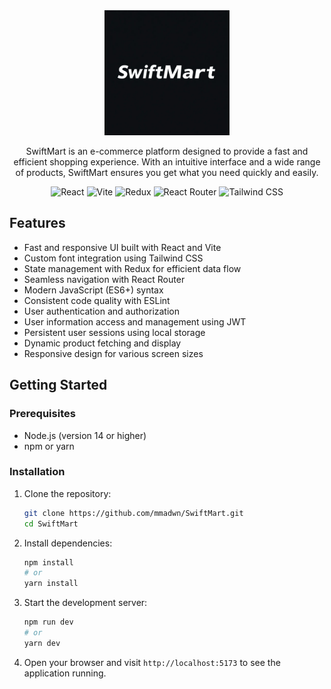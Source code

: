 <div align="center">

<img src="src/assets/images/logo.webp" alt="SwiftMart Logo" width="200"/>

SwiftMart is an e-commerce platform designed to provide a fast and efficient shopping experience. With an intuitive interface and a wide range of products, SwiftMart ensures you get what you need quickly and easily.

![React](https://img.shields.io/badge/React-20232A?style=for-the-badge&logo=react&logoColor=61DAFB)
![Vite](https://img.shields.io/badge/Vite-B73BFE?style=for-the-badge&logo=vite&logoColor=FFD62E)
![Redux](https://img.shields.io/badge/Redux-593D88?style=for-the-badge&logo=redux&logoColor=white)
![React Router](https://img.shields.io/badge/React_Router-CA4245?style=for-the-badge&logo=react-router&logoColor=white)
![Tailwind CSS](https://img.shields.io/badge/Tailwind_CSS-38B2AC?style=for-the-badge&logo=tailwind-css&logoColor=white)

</div>

## Features

- Fast and responsive UI built with React and Vite
- Custom font integration using Tailwind CSS
- State management with Redux for efficient data flow
- Seamless navigation with React Router
- Modern JavaScript (ES6+) syntax
- Consistent code quality with ESLint
- User authentication and authorization
- User information access and management using JWT
- Persistent user sessions using local storage
- Dynamic product fetching and display
- Responsive design for various screen sizes

## Getting Started

### Prerequisites

- Node.js (version 14 or higher)
- npm or yarn

### Installation

1. Clone the repository:
   ```bash
   git clone https://github.com/mmadwn/SwiftMart.git
   cd SwiftMart
   ```

2. Install dependencies:
   ```bash
   npm install
   # or
   yarn install
   ```

3. Start the development server:
   ```bash
   npm run dev
   # or
   yarn dev
   ```

4. Open your browser and visit `http://localhost:5173` to see the application running.
